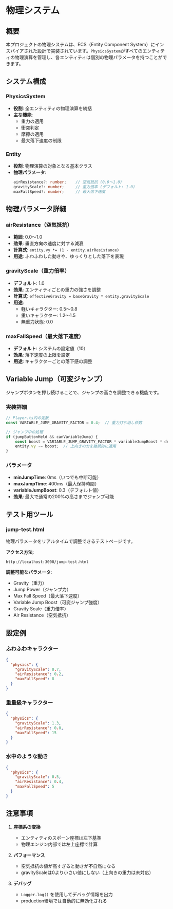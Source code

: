 # 物理システム

## 概要

本プロジェクトの物理システムは、ECS（Entity Component System）にインスパイアされた設計で実装されています。`PhysicsSystem`がすべてのエンティティの物理演算を管理し、各エンティティは個別の物理パラメータを持つことができます。

## システム構成

### PhysicsSystem
- **役割**: 全エンティティの物理演算を統括
- **主な機能**:
  - 重力の適用
  - 衝突判定
  - 摩擦の適用
  - 最大落下速度の制限

### Entity
- **役割**: 物理演算の対象となる基本クラス
- **物理パラメータ**:
  ```typescript
  airResistance?: number;    // 空気抵抗 (0.0～1.0)
  gravityScale?: number;     // 重力倍率 (デフォルト: 1.0)
  maxFallSpeed?: number;     // 最大落下速度
  ```

## 物理パラメータ詳細

### airResistance（空気抵抗）
- **範囲**: 0.0～1.0
- **効果**: 垂直方向の速度に対する減衰
- **計算式**: `entity.vy *= (1 - entity.airResistance)`
- **用途**: ふわふわした動きや、ゆっくりとした落下を表現

### gravityScale（重力倍率）
- **デフォルト**: 1.0
- **効果**: エンティティごとの重力の強さを調整
- **計算式**: `effectiveGravity = baseGravity * entity.gravityScale`
- **用途**: 
  - 軽いキャラクター: 0.5～0.8
  - 重いキャラクター: 1.2～1.5
  - 無重力状態: 0.0

### maxFallSpeed（最大落下速度）
- **デフォルト**: システムの設定値（10）
- **効果**: 落下速度の上限を設定
- **用途**: キャラクターごとの落下感の調整

## Variable Jump（可変ジャンプ）

ジャンプボタンを押し続けることで、ジャンプの高さを調整できる機能です。

### 実装詳細
```typescript
// Player.ts内の定数
const VARIABLE_JUMP_GRAVITY_FACTOR = 0.4;  // 重力打ち消し係数

// ジャンプ中の処理
if (jumpButtonHeld && canVariableJump) {
    const boost = VARIABLE_JUMP_GRAVITY_FACTOR * variableJumpBoost * deltaTime * 60;
    entity.vy -= boost;  // 上向きの力を継続的に適用
}
```

### パラメータ
- **minJumpTime**: 0ms（いつでも中断可能）
- **maxJumpTime**: 400ms（最大保持時間）
- **variableJumpBoost**: 0.3（デフォルト値）
- **効果**: 最大で通常の200%の高さまでジャンプ可能

## テスト用ツール

### jump-test.html
物理パラメータをリアルタイムで調整できるテストページです。

**アクセス方法**:
```
http://localhost:3000/jump-test.html
```

**調整可能なパラメータ**:
- Gravity（重力）
- Jump Power（ジャンプ力）
- Max Fall Speed（最大落下速度）
- Variable Jump Boost（可変ジャンプ強度）
- Gravity Scale（重力倍率）
- Air Resistance（空気抵抗）

## 設定例

### ふわふわキャラクター
```json
{
  "physics": {
    "gravityScale": 0.7,
    "airResistance": 0.2,
    "maxFallSpeed": 8
  }
}
```

### 重量級キャラクター
```json
{
  "physics": {
    "gravityScale": 1.3,
    "airResistance": 0.0,
    "maxFallSpeed": 15
  }
}
```

### 水中のような動き
```json
{
  "physics": {
    "gravityScale": 0.5,
    "airResistance": 0.4,
    "maxFallSpeed": 5
  }
}
```

## 注意事項

1. **座標系の変換**
   - エンティティのスポーン座標は左下基準
   - 物理エンジン内部では左上座標で計算

2. **パフォーマンス**
   - 空気抵抗の値が高すぎると動きが不自然になる
   - gravityScaleは0より小さい値にしない（上向きの重力は未対応）

3. **デバッグ**
   - `Logger.log()` を使用してデバッグ情報を出力
   - production環境では自動的に無効化される